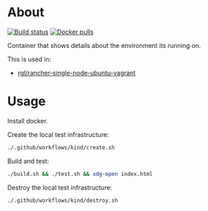 # About

[![Build status](https://img.shields.io/github/workflow/status/rgl/kubernetes-hello/main)](https://github.com/rgl/kubernetes-hello/actions?query=workflow%3Amain)
[![Docker pulls](https://img.shields.io/docker/pulls/ruilopes/kubernetes-hello)](https://hub.docker.com/repository/docker/ruilopes/kubernetes-hello)

Container that shows details about the environment its running on.

This is used in:

* [rgl/rancher-single-node-ubuntu-vagrant](https://github.com/rgl/rancher-single-node-ubuntu-vagrant)

# Usage

Install docker.

Create the local test infrastructure:

```bash
./.github/workflows/kind/create.sh
```

Build and test:

```bash
./build.sh && ./test.sh && xdg-open index.html
```

Destroy the local test infrastructure:

```bash
./.github/workflows/kind/destroy.sh
```
